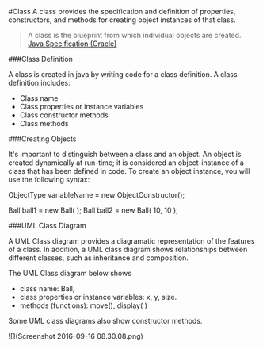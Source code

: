 #Class
A class provides the specification and definition of properties, constructors, and methods for creating object instances of that class. 
 

> A class is the blueprint from which individual objects are created.
[Java Specification (Oracle) ](https://docs.oracle.com/javase/tutorial/java/concepts/class.html)

###Class Definition

A class is created in java by writing code for a class definition.  A class definition includes: 
  - Class name
  - Class properties or instance variables
  - Class constructor methods
  - Class methods
  
###Creating Objects 

It's important to distinguish between a class and an object.  An object is created dynamically at run-time; it is considered an object-instance of a class that has been defined in code.  To create an object instance, you will use the following syntax:

ObjectType variableName = new ObjectConstructor();

Ball ball1 = new Ball( );
Ball ball2 = new Ball( 10, 10 );  

###UML Class Diagram

A UML Class diagram provides a diagramatic representation of the features of a class. In addition, a UML class diagram shows relationships between different classes, such as inheritance and composition. 

The UML Class diagram below shows 
  - class name: Ball, 
  - class properties or instance variables: x, y, size.
  - methods (functions): move(), display( )
  
Some UML class diagrams also show constructor methods.

![](Screenshot 2016-09-16 08.30.08.png)


